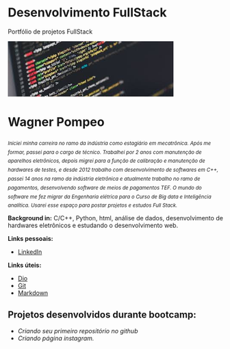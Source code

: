 # Desenvolvimento FullStack
Portfólio de projetos FullStack

<p align="left">
  <img src="prog.jpg">
</p>

# Wagner Pompeo
<sub> *Iniciei minha carreira no ramo da indústria como estagiário em mecatrônica. Após me formar, passei para o cargo de técnico. Trabalhei por 2 anos com manutenção de aparelhos eletrônicos, depois migrei para a função de calibração e manutenção de hardwares de testes, e desde 2012 trabalho com desenvolvimento de softwares em C++, passei 14 anos na ramo da indústria eletrônica e atualmente trabalho no ramo de pagamentos, desenvolvendo software de meios de pagamentos TEF. O mundo do software me fez migrar da Engenharia elétrica para o Curso de Big data e Inteligência analítica. Usarei esse espaço para postar projetos e estudos Full Stack.*</sub>



**Background in:** C/C++, Python, html, análise de dados, desenvolvimento de hardwares eletrônicos e estudando o desenvolvimento web.

**Links pessoais:**
* [LinkedIn](https://www.linkedin.com/in/wpc23)

**Links úteis:**
* [Dio](https://www.dio.me/)
* [Git](https://git-scm.com/downloads)
* [Markdown](https://www.markdownguide.org)



## Projetos desenvolvidos durante bootcamp:

* *Criando seu primeiro repositório no github*
* *Criando página instagram.*


